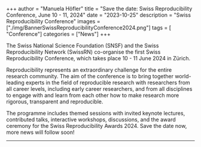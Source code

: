 +++
author = "Manuela Höfler"
title = "Save the date: Swiss Reproducibility Conference, June 10 - 11, 2024"
date = "2023-10-25"
description = "Swiss Reproducibility Conference"
images  = ["./img/BannerSwissReproducibilityConference2024.png"]
tags = [ "Conference"]
categories = ["News"]
+++

The Swiss National Science Foundation (SNSF) and the Swiss Reproducibility Network (SwissRN) co-organise the first Swiss Reproducibility Conference, which takes place 10 - 11 June 2024 in Zürich. 

Reproducibility represents an extraordinary challenge for the entire research community. The aim of the conference is to bring together world-leading experts in the field of reproducible research with researchers from all career levels, including early career researchers, and from all disciplines to engage with and learn from each other how to make research more rigorous, transparent and reproducible. 

The programme includes themed sessions with invited keynote lectures, contributed talks, interactive workshops, discussions, and the award ceremony for the Swiss Reproducibility Awards 2024. Save the date now, more news will follow soon!

---
